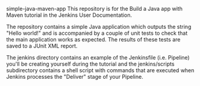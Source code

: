 simple-java-maven-app
This repository is for the Build a Java app with Maven tutorial in the Jenkins User Documentation.

The repository contains a simple Java application which outputs the string "Hello world!" and is accompanied by a couple of unit tests to check that the main application works as expected. The results of these tests are saved to a JUnit XML report.

The jenkins directory contains an example of the Jenkinsfile (i.e. Pipeline) you'll be creating yourself during the tutorial and the jenkins/scripts subdirectory contains a shell script with commands that are executed when Jenkins processes the "Deliver" stage of your Pipeline.